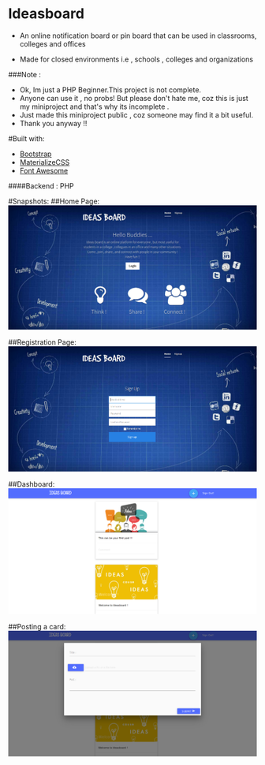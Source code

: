 # Ideasboard
- An online notification board or pin board that can be used in classrooms, colleges and offices

- Made for closed environments i.e , schools , colleges and organizations

###Note :
- Ok, Im just a PHP Beginner.This project is not complete.
- Anyone can use it , no probs! But please don't hate me, coz this is just my miniproject 
  and that's why its incomplete .
- Just made this miniproject public , coz someone may find it a bit useful. 
- Thank you anyway !!


#Built with:
- [Bootstrap](http://getbootstrap.com/)
- [MaterializeCSS](http://materializecss.com/)
- [Font Awesome](http://fortawesome.github.io/Font-Awesome/)

####Backend : PHP

#Snapshots:
##Home Page:
![home page](img/home.png)

##Registration Page:
![registration page](img/signup.png)

##Dashboard:
![dashboard](img/dashboard.png)

##Posting a card:
![Posting a card](img/form.png)
